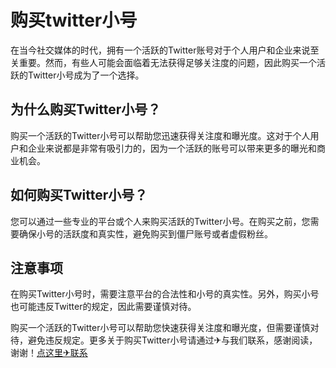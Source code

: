# 购买twitter小号

在当今社交媒体的时代，拥有一个活跃的Twitter账号对于个人用户和企业来说至关重要。然而，有些人可能会面临着无法获得足够关注度的问题，因此购买一个活跃的Twitter小号成为了一个选择。

## 为什么购买Twitter小号？

购买一个活跃的Twitter小号可以帮助您迅速获得关注度和曝光度。这对于个人用户和企业来说都是非常有吸引力的，因为一个活跃的账号可以带来更多的曝光和商业机会。

## 如何购买Twitter小号？

您可以通过一些专业的平台或个人来购买活跃的Twitter小号。在购买之前，您需要确保小号的活跃度和真实性，避免购买到僵尸账号或者虚假粉丝。

## 注意事项

在购买Twitter小号时，需要注意平台的合法性和小号的真实性。另外，购买小号也可能违反Twitter的规定，因此需要谨慎对待。

购买一个活跃的Twitter小号可以帮助您快速获得关注度和曝光度，但需要谨慎对待，避免违反规定。更多关于购买Twitter小号请通过✈与我们联系，感谢阅读，谢谢！[点这里✈联系](https://b.k02.cc)
